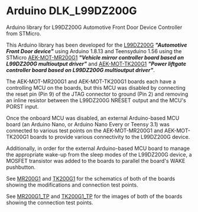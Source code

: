 # Arduino DLK_L99DZ200G
Arduino library for L99DZ200G Automotive Front Door Device Controller from STMicro.

This Arduino library has been developed for the 
[L99DZ200G](https://www.st.com/en/automotive-analog-and-power/l99dz200g.html)
**_"Automotive Front Door device"_** using Arduino 1.8.13 and Teensyduino 1.56 using
the STMicro [AEK-MOT-MR200G1](https://www.st.com/en/evaluation-tools/aek-mot-mr200g1.html)
**_"Vehicle mirror controller board based on L99DZ200G multioutput driver"_** and
[AEK-MOT-TK200G1](https://www.st.com/en/evaluation-tools/aek-mot-tk200g1.html)
**_"Power liftgate controller board based on L99DZ200G multioutput driver"_**.

The AEK-MOT-MR200G1 and AEK-MOT-TK200G1 boards each have a controlling MCU on the boards,
but this MCU was disabled by connecting the reset pin (Pin 9) of the JTAG connector to
ground (Pin 2) and removing an inline resistor between the L99DZ200G NRESET output and
the MCU's PORST input.

Once the onboard MCU was disabled, an external Arduino-based MCU board (an Arduino Nano,
or Arduino Nano Every or Teensy 3.1) was connected to various test points on the AEK-MOT-MR200G1
and AEK-MOT-TK200G1 boards to provide various connectivity to the L99DZ200G device.

Additionally, in order for the external Arduino-based MCU board to manage the appropriate
wake-up from the sleep modes of the L99DZ200G device, a MOSFET transistor was added to the
boards to parallel the board's WAKE pushbutton.

See [MR200G1](docs/MR200G1_.S01.pdf) and [TK200G1](docs/TK200G1_.S01.pdf) for the schematics
of both of the boards showing the modifications and connection test points.

See [MR200G1_TP](docs/AEK-MOT-MR200G1_TP.png) and [TK200G1_TP](docs/AEK-MOT-TK200G1_TP.png)
for the images of both of the boards showing the connection test points.



